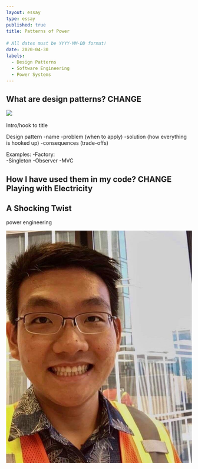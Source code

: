 ```yaml
---
layout: essay
type: essay
published: true
title: Patterns of Power

# All dates must be YYYY-MM-DD format!
date: 2020-04-30
labels:
  - Design Patterns
  - Software Engineering
  - Power Systems
---
```


## What are design patterns? CHANGE

<img class="ui medium right floated rounded image" src="https://images-na.ssl-images-amazon.com/images/I/41JIh4KMHRL._SX355_BO1,204,203,200_.jpg">

Intro/hook to title


Design pattern
-name
-problem (when to apply)
-solution (how everything is hooked up)
-consequences (trade-offs)

Examples:
-Factory:  
-Singleton
-Observer
-MVC

## How I have used them in my code? CHANGE Playing with Electricity


## A Shocking Twist
power engineering

<img class="ui medium right floated image" src="../images/pattern-power/design-power.jpg">
